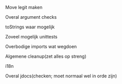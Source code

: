 Move legit maken

Overal argument checks

toStrings waar mogelijk

Zoveel mogelijk unittests

Overbodige imports wat wegdoen

Algemene cleanup(zet alles op streng)

i18n

Overal jdocs(checken; moet normaal wel in orde zijn)